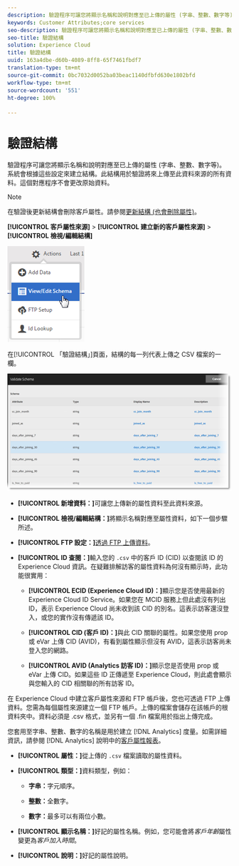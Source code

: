 ```yaml
---
description: 驗證程序可讓您將顯示名稱和說明對應至已上傳的屬性 (字串、整數、數字等)。系統會根據這些設定來建立結構。此結構用於驗證將來上傳至此資料來源的所有資料。這個對應程序不會更改原始資料。
keywords: Customer Attributes;core services
seo-description: 驗證程序可讓您將顯示名稱和說明對應至已上傳的屬性 (字串、整數、數字等)。系統會根據這些設定來建立結構。此結構用於驗證將來上傳至此資料來源的所有資料。這個對應程序不會更改原始資料。
seo-title: 驗證結構
solution: Experience Cloud
title: 驗證結構
uuid: 163a4dbe-d60b-4089-8ff8-65f7461fbdf7
translation-type: tm+mt
source-git-commit: 0bc7032d0052ba03beac1140dfbfd630e1802bfd
workflow-type: tm+mt
source-wordcount: '551'
ht-degree: 100%

---
```



# 驗證結構

驗證程序可讓您將顯示名稱和說明對應至已上傳的屬性 (字串、整數、數字等)。系統會根據這些設定來建立結構。此結構用於驗證將來上傳至此資料來源的所有資料。這個對應程序不會更改原始資料。

>[!NOTE]
>
>在驗證後更新結構會刪除客戶屬性。請參閱[更新結構 (也會刪除屬性)](../attributes/t-crs-usecase.md#task_6568898BB7C44A42ABFB86532B89063C)。

**[!UICONTROL 客戶屬性來源]** > **[!UICONTROL 建立新的客戶屬性來源]** > **[!UICONTROL 檢視/編輯結構]**

![](assets/view_edit_schema.png)

在[!UICONTROL 「驗證結構」]頁面，結構的每一列代表上傳之 CSV 檔案的一欄。

![](assets/06_crs_usecase.png)

* **[!UICONTROL 新增資料：]**&#x200B;可讓您上傳新的屬性資料至此資料來源。

* **[!UICONTROL 檢視/編輯結構：]**&#x200B;將顯示名稱對應至屬性資料，如下一個步驟所述。

* **[!UICONTROL FTP 設定：]**[透過 FTP 上傳資料](../attributes/t-upload-attributes-ftp.md#task_591C3B6733424718A62453D2F8ADF73B)。

* **[!UICONTROL ID 查閱：]**&#x200B;輸入您的 `.csv` 中的客戶 ID (CID) 以查閱該 ID 的 Experience Cloud 資訊。在疑難排解訪客的屬性資料為何沒有顯示時，此功能很實用：

   * **[!UICONTROL ECID (Experience Cloud ID)：]**&#x200B;顯示您是否使用最新的 Experience Cloud ID Service。如果您在 MCID 服務上但此處沒有列出 ID，表示 Experience Cloud 尚未收到該 CID 的別名。這表示訪客還沒登入，或您的實作沒有傳遞該 ID。

   * **[!UICONTROL CID (客戶 ID)：]**&#x200B;與此 CID 關聯的屬性。如果您使用 prop 或 eVar 上傳 CID (AVID)，有看到屬性顯示但沒有 AVID，這表示訪客尚未登入您的網路。

   * **[!UICONTROL AVID (Analytics 訪客 ID)：]**&#x200B;顯示您是否使用 prop 或 eVar 上傳 CID。如果這些 ID 正傳遞至 Experience Cloud，則此處會顯示與您輸入的 CID 相關聯的所有訪客 ID。

在 Experience Cloud 中建立客戶屬性來源和 FTP 帳戶後，您也可透過 FTP 上傳資料。您需為每個屬性來源建立一個 FTP 帳戶。上傳的檔案會儲存在該帳戶的根資料夾中。資料必須是 .csv 格式，並另有一個 .fin 檔案用於指出上傳完成。

您套用至字串、整數、數字的名稱是用於建立 [!DNL Analytics] 度量。如需詳細資訊，請參閱 [!DNL Analytics] 說明中的[客戶屬性報表](https://docs.adobe.com/help/zh-Hant/analytics/components/variables/dimensions-reports/reports-customer-attributes.translate.html)。

* **[!UICONTROL 屬性：]**&#x200B;從上傳的 `.csv` 檔案讀取的屬性資料。

* **[!UICONTROL 類型：]**&#x200B;資料類型，例如：

   * **字串：**&#x200B;字元順序。

   * **整數：**&#x200B;全數字。

   * **數字：**&#x200B;最多可以有兩位小數。

* **[!UICONTROL 顯示名稱：]**&#x200B;好記的屬性名稱。例如，您可能會將&#x200B;*客戶年齡*&#x200B;屬性變更為&#x200B;*客戶加入時間*。

* **[!UICONTROL 說明：]**&#x200B;好記的屬性說明。
